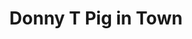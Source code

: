 ---
pid: lle36
title: Donny T Pig in Town
location_transcription: Benjamin Franklin Parkway
coordinates: "[-75.172720397069, 39.959621401683]"
zipcode: 
gen_neighborhood: 
neighborhood: 
outside_phl: 
age: '44'
age_range: 40-49
instagram: 
image_file_name: lle_36.jpg
proposal_transcription: We The People
topic: Person,Politics
topic_summary: 0, 0
type: Other No Form
keywords_other: 
credit: 
image_labels: 
twitter: 
facebook: 
permalink: "/monuments/lle36/"
layout: item-page
---